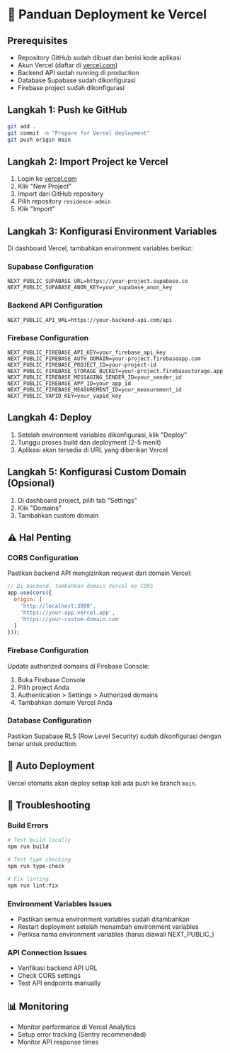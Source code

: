 # 🚀 Panduan Deployment ke Vercel

## Prerequisites
- Repository GitHub sudah dibuat dan berisi kode aplikasi
- Akun Vercel (daftar di [vercel.com](https://vercel.com))
- Backend API sudah running di production
- Database Supabase sudah dikonfigurasi
- Firebase project sudah dikonfigurasi

## Langkah 1: Push ke GitHub
```bash
git add .
git commit -m "Prepare for Vercel deployment"
git push origin main
```

## Langkah 2: Import Project ke Vercel
1. Login ke [vercel.com](https://vercel.com)
2. Klik "New Project"
3. Import dari GitHub repository
4. Pilih repository `residence-admin`
5. Klik "Import"

## Langkah 3: Konfigurasi Environment Variables
Di dashboard Vercel, tambahkan environment variables berikut:

### Supabase Configuration
```
NEXT_PUBLIC_SUPABASE_URL=https://your-project.supabase.co
NEXT_PUBLIC_SUPABASE_ANON_KEY=your_supabase_anon_key
```

### Backend API Configuration
```
NEXT_PUBLIC_API_URL=https://your-backend-api.com/api
```

### Firebase Configuration
```
NEXT_PUBLIC_FIREBASE_API_KEY=your_firebase_api_key
NEXT_PUBLIC_FIREBASE_AUTH_DOMAIN=your-project.firebaseapp.com
NEXT_PUBLIC_FIREBASE_PROJECT_ID=your-project-id
NEXT_PUBLIC_FIREBASE_STORAGE_BUCKET=your-project.firebasestorage.app
NEXT_PUBLIC_FIREBASE_MESSAGING_SENDER_ID=your_sender_id
NEXT_PUBLIC_FIREBASE_APP_ID=your_app_id
NEXT_PUBLIC_FIREBASE_MEASUREMENT_ID=your_measurement_id
NEXT_PUBLIC_VAPID_KEY=your_vapid_key
```

## Langkah 4: Deploy
1. Setelah environment variables dikonfigurasi, klik "Deploy"
2. Tunggu proses build dan deployment (2-5 menit)
3. Aplikasi akan tersedia di URL yang diberikan Vercel

## Langkah 5: Konfigurasi Custom Domain (Opsional)
1. Di dashboard project, pilih tab "Settings"
2. Klik "Domains"
3. Tambahkan custom domain

## ⚠️ Hal Penting

### CORS Configuration
Pastikan backend API mengizinkan request dari domain Vercel:
```javascript
// Di backend, tambahkan domain Vercel ke CORS
app.use(cors({
  origin: [
    'http://localhost:3000',
    'https://your-app.vercel.app',
    'https://your-custom-domain.com'
  ]
}));
```

### Firebase Configuration
Update authorized domains di Firebase Console:
1. Buka Firebase Console
2. Pilih project Anda
3. Authentication > Settings > Authorized domains
4. Tambahkan domain Vercel Anda

### Database Configuration
Pastikan Supabase RLS (Row Level Security) sudah dikonfigurasi dengan benar untuk production.

## 🔄 Auto Deployment
Vercel otomatis akan deploy setiap kali ada push ke branch `main`.

## 🐛 Troubleshooting

### Build Errors
```bash
# Test build locally
npm run build

# Test type checking
npm run type-check

# Fix linting
npm run lint:fix
```

### Environment Variables Issues
- Pastikan semua environment variables sudah ditambahkan
- Restart deployment setelah menambah environment variables
- Periksa nama environment variables (harus diawali NEXT_PUBLIC_)

### API Connection Issues
- Verifikasi backend API URL
- Check CORS settings
- Test API endpoints manually

## 📊 Monitoring
- Monitor performance di Vercel Analytics
- Setup error tracking (Sentry recommended)
- Monitor API response times 